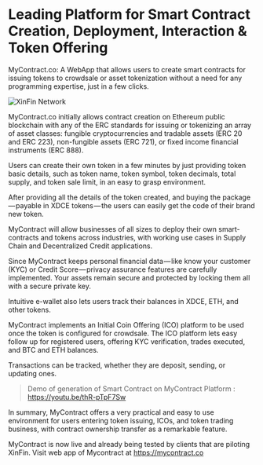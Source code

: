 ﻿# Leading Platform for Smart Contract Creation, Deployment, Interaction & Token Offering

MyContract.co: A WebApp that allows users to create smart contracts for issuing tokens to crowdsale or asset tokenization without a need for any programming expertise, just in a few clicks.

![XinFin Network](/assets/home.png)

MyContract.co initially allows contract creation on Ethereum public blockchain with any of the ERC standards for issuing or tokenizing an array of asset classes: fungible cryptocurrencies and tradable assets (ERC 20 and ERC 223), non-fungible assets (ERC 721), or fixed income financial instruments (ERC 888).

Users can create their own token in a few minutes by just providing token basic details, such as token name, token symbol, token decimals, total supply, and token sale limit, in an easy to grasp environment.

After providing all the details of the token created, and buying the package — payable in XDCE tokens — the users can easily get the code of their brand new token.

MyContract will allow businesses of all sizes to deploy their own smart-contracts and tokens across industries, with working use cases in Supply Chain and Decentralized Credit applications.

Since MyContract keeps personal financial data — like know your customer (KYC) or Credit Score — privacy assurance features are carefully implemented. Your assets remain secure and protected by locking them all with a secure private key.

Intuitive e-wallet also lets users track their balances in XDCE, ETH, and other tokens.

MyContract implements an Initial Coin Offering (ICO) platform to be used once the token is configured for crowdsale. The ICO platform lets easy follow up for registered users, offering KYC verification, trades executed, and BTC and ETH balances.

Transactions can be tracked, whether they are deposit, sending, or updating ones.


> Demo of generation of Smart Contract on MyContract Platform : https://youtu.be/thR-pTpF7Sw

In summary, MyContract offers a very practical and easy to use environment for users entering token issuing, ICOs, and token trading business, with contract ownership transfer as a remarkable feature.

MyContract is now live and already being tested by clients that are piloting XinFin. Visit web app of Mycontract at https://mycontract.co
